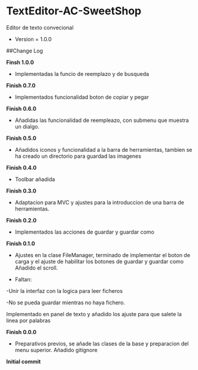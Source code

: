# TextEditor-AC-SweetShop
Editor de texto convecional

* Version = 1.0.0

##Change Log

**Finsh 1.0.0**

* Implementadas la funcio de reemplazo y de busqueda

**Finish 0.7.0**

* Implementados funcionalidad boton de copiar y pegar

**Finish 0.6.0**

* Añadidas las funcionalidad de reempleazo, con submenu que muestra un dialgo.

**Finish 0.5.0**

* Añadidos iconos y funcionalidad a la barra de herramientas,
tambien se ha creado un directorio para guardad las imagenes

**Finish 0.4.0**

* Toolbar añadida

**Finish 0.3.0**

* Adaptacion para MVC y ajustes para la introduccion de una barra de herramientas.

**Finish 0.2.0**

* Implementados las acciones de guardar y guardar como

**Finish 0.1.0**

* Ajustes en la clase FileManager, terminado de implementar el boton de carga y el ajuste de habilitar los botones de guardar y guardar como
Añadido el scroll.

* Faltan:

-Unir la interfaz con la logica para leer ficheros

-No se pueda guardar mientras no haya fichero.

Implementado en panel de texto y añadido los ajuste para que salete la linea por palabras

**Finish 0.0.0**

* Preparativos previos, se añade las clases de la base y preparacion del menu superior.
Añadido gitignore

**Initial commit**